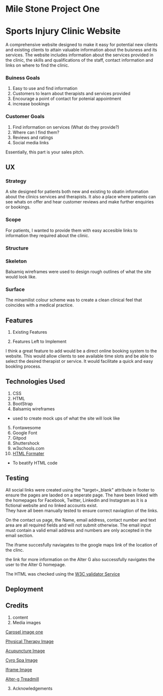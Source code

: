 # Mile Stone Project One
# Sports Injury Clinic Website

A comprehensive website designed to make it easy for potential new clients and existing clients to attain valuable information about the buisness and its services. 
The website includes information about the services provided in the clinic, the skills and qualifications of the staff, contact information and links on where to find the clinic. 


### Buiness Goals
1. Easy to use and find information
2. Customers to learn about therapists and services provided 
3. Encourage a point of contact for potenial appointment
4. increase bookings 

### Customer Goals
1. Find information on services (What do they provide?)
2. Where can I find them? 
3. Reviews and ratings
4. Social media links

Essentially, this part is your sales pitch.

## UX

### Strategy

A site designed for patients both new and existing to obatin information about the clinics services and therapists.
It also a place where patients can see whats on offer and hear customer reviews and make further enquiries or bookings. 


### Scope

For patients, I wanted to provide them with easy accesible links to information they required about the clinic. 

### Structure

### Skeleton
Balsamiq wireframes were used to design rough outlines of what the site would look like.

### Surface
The minamilist colour scheme was to create a clean clinical feel that coincides with a medical practice. 

## Features


1. Existing Features


2. Features Left to Implement

I think a great feature to add would be a direct online booking system to the website. 
This would allow clients to see available time slots and be able to select the desired therapist or service.
It would facilitate a quick and easy bookling process. 

## Technologies Used
1. CSS
2. HTML
3. BootStrap
4. Balsamiq wireframes
* used to create mock ups of what the site will look like
5. Fontawesome
6. Google Font
7. Gitpod
8. Shuttershock
9. w3schools.com
10. [HTML Formater](https://www.freeformatter.com/html-formatter.html#ad-output)
* To beatify HTML code

## Testing

All social links were created using the "target=_blank" attribute in footer to ensure the pages are laoded on a seperate page.
The have been linked with the homepages for Facebook, Twitter, Linkedin and Instagram as it is a fictional website and no linked accounts exist.  
They have all been manually tested to ensure correct naviagtion of the links.

On the contact us page, the Name, email address, contact number and text area are all required fields and will not submit otherwise.
The email input must contain a valid email address and numbers are only accepted in the email section.

The iframe succesfully naviagates to the google maps link of the location of the clinc.

the link for more information on the Alter G also successfully navigates the user to the Alter G homepage.

The HTML was checked using the [W3C validator Service](https://validator.w3.org/#validate_by_input)
## Deployment

## Credits
1. content 
2. Media 
images

[Carosel image one](http://dundalkphysicaltherapy.com/)

[Physical Therapy Image](https://intermountainhealthcare.org/blogs/topics/live-well/2017/12/pain-in-the-neck-the-benefits-of-physical-therapy-and-knowing-when-you-need-it/)

[Acupuncture Image](https://www.healthline.com/health-news/acupuncture-effective-reducing-indigestion-symptoms)

[Cyro Spa Image](https://www.adverts.ie/healthcare/cryospa-ice-bath-unit/13193285)

[Iframe Image](http://google.ie/maps)

[Alter-g Treadmill](https://fredericksportandspine.com/alter-g-anti-gravity-treadmill/)

3. Acknowledgements

